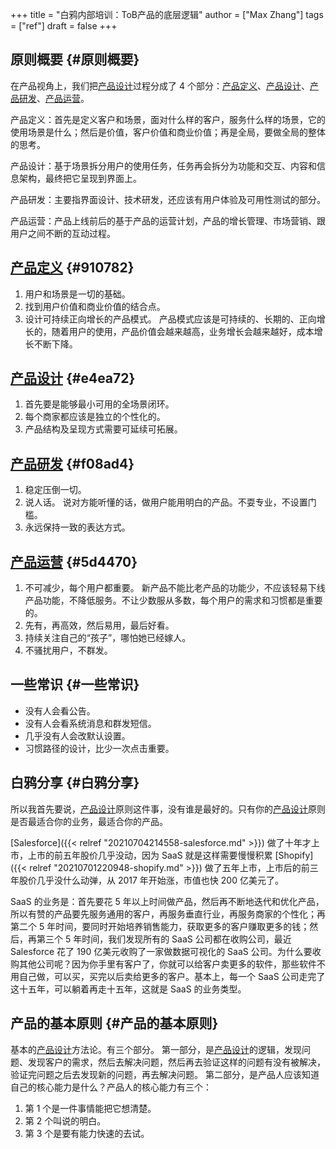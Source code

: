 +++
title = "白鸦内部培训：ToB产品的底层逻辑"
author = ["Max Zhang"]
tags = ["ref"]
draft = false
+++

## 原则概要 {#原则概要}

在产品视角上，我们把[产品设计](#org-radio-----)过程分成了 4 个部分：[产品定义](#org-radio-----)、[产品设计](#org-radio-----)、[产品研发](#org-radio-----)、[产品运营](#org-radio-----)。

<span class="org-radio" id="org-radio-----">产品定义</span>：首先是定义客户和场景，面对什么样的客户，服务什么样的场景，它的使用场景是什么；然后是价值，客户价值和商业价值；再是全局，要做全局的整体的思考。

<span class="org-radio" id="org-radio-----">产品设计</span>：基于场景拆分用户的使用任务，任务再会拆分为功能和交互、内容和信息架构，最终把它呈现到界面上。

<span class="org-radio" id="org-radio-----">产品研发</span>：主要指界面设计、技术研发，还应该有用户体验及可用性测试的部分。

<span class="org-radio" id="org-radio-----">产品运营</span>：产品上线前后的基于产品的运营计划，产品的增长管理、市场营销、跟用户之间不断的互动过程。


## [产品定义](#org-radio-----) {#910782}

1.  用户和场景是一切的基础。
2.  找到用户价值和商业价值的结合点。
3.  设计可持续正向增长的产品模式。
    产品模式应该是可持续的、长期的、正向增长的，随着用户的使用，产品价值会越来越高，业务增长会越来越好，成本增长不断下降。


## [产品设计](#org-radio-----) {#e4ea72}

1.  首先要是能够最小可用的全场景闭环。
2.  每个商家都应该是独立的个性化的。
3.  产品结构及呈现方式需要可延续可拓展。


## [产品研发](#org-radio-----) {#f08ad4}

1.  稳定压倒一切。
2.  说人话。
    说对方能听懂的话，做用户能用明白的产品。不耍专业，不设置门槛。
3.  永远保持一致的表达方式。


## [产品运营](#org-radio-----) {#5d4470}

1.  不可减少，每个用户都重要。
    新产品不能比老产品的功能少，不应该轻易下线产品功能，不降低服务。不让少数服从多数，每个用户的需求和习惯都是重要的。
2.  先有，再高效，然后易用，最后好看。
3.  持续关注自己的“孩子”，哪怕她已经嫁人。
4.  不骚扰用户，不群发。


## 一些常识 {#一些常识}

-   没有人会看公告。
-   没有人会看系统消息和群发短信。
-   几乎没有人会改默认设置。
-   习惯路径的设计，比少一次点击重要。


## 白鸦分享 {#白鸦分享}

所以我首先要说，[产品设计](#org-radio-----)原则这件事，没有谁是最好的。只有你的[产品设计](#org-radio-----)原则是否最适合你的业务，最适合你的产品。

[Salesforce]({{< relref "20210704214558-salesforce.md" >}}) 做了十年才上市，上市的前五年股价几乎没动，因为 SaaS 就是这样需要慢慢积累
[Shopify]({{< relref "20210701220948-shopify.md" >}}) 做了五年上市，上市后的前三年股价几乎没什么动弹，从 2017 年开始涨，市值也快 200 亿美元了。

SaaS 的业务是：首先要花 5 年以上时间做产品，然后再不断地迭代和优化产品，所以有赞的产品要先服务通用的客户，再服务垂直行业，再服务商家的个性化；再第二个 5 年时间，要同时开始培养销售能力，获取更多的客户赚取更多的钱；然后，再第三个 5 年时间，我们发现所有的 SaaS 公司都在收购公司，最近 Salesforce 花了 190 亿美元收购了一家做数据可视化的 SaaS 公司。为什么要收购其他公司呢？因为你手里有客户了，你就可以给客户卖更多的软件，那些软件不用自己做，可以买，买完以后卖给更多的客户。基本上，每一个 SaaS 公司走完了这十五年，可以躺着再走十五年，这就是 SaaS 的业务类型。


## 产品的基本原则 {#产品的基本原则}

基本的[产品设计](#org-radio-----)方法论。有三个部分。
第一部分，是[产品设计](#org-radio-----)的逻辑，发现问题、发现客户的需求，然后去解决问题，然后再去验证这样的问题有没有被解决，验证完问题之后去发现新的问题，再去解决问题。
第二部分，是产品人应该知道自己的核心能力是什么？产品人的核心能力有三个：

1.  第 1 个是一件事情能把它想清楚。
2.  第 2 个叫说的明白。
3.  第 3 个是要有能力快速的去试。
